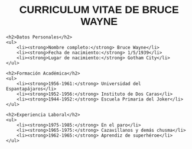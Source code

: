 <!DOCTYPE html>
<html lang="es">
<head>
    <meta charset="UTF-8">
    <meta name="viewport" content="width=device-width, initial-scale=1.0">
    <title>Curriculum Vitae de Bruce Wayne</title>
    <style>
        body {
            font-family: Arial, sans-serif;
            margin: 40px;
        }
        h1 {
            text-align: center;
            text-transform: uppercase;
        }
        h2 {
            font-style: italic;
        }
        strong {
            font-weight: bold;
        }
    </style>
</head>
<body>
    <h1>Curriculum Vitae de <strong>Bruce Wayne</strong></h1>
    
    <h2>Datos Personales</h2>
    <ul>
        <li><strong>Nombre completo:</strong> Bruce Wayne</li>
        <li><strong>Fecha de nacimiento:</strong> 1/5/1939</li>
        <li><strong>Lugar de nacimiento:</strong> Gotham City</li>
    </ul>
    
    <h2>Formación Académica</h2>
    <ul>
        <li><strong>1956-1961:</strong> Universidad del Espantapájaros</li>
        <li><strong>1952-1956:</strong> Instituto de Dos Caras</li>
        <li><strong>1944-1952:</strong> Escuela Primaria del Joker</li>
    </ul>
    
    <h2>Experiencia Laboral</h2>
    <ul>
        <li><strong>1975-1985:</strong> En el paro</li>
        <li><strong>1965-1975:</strong> Cazavillanos y demás chusma</li>
        <li><strong>1962-1965:</strong> Aprendiz de superhéroe</li>
    </ul>
</body>
</html>

